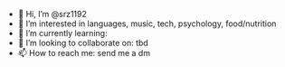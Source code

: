 - 👋 Hi, I’m @srz1192
- 👀 I’m interested in languages, music, tech, psychology, food/nutrition
- 🌱 I’m currently learning: 
- 💞️ I’m looking to collaborate on: tbd
- 📫 How to reach me: send me a dm

